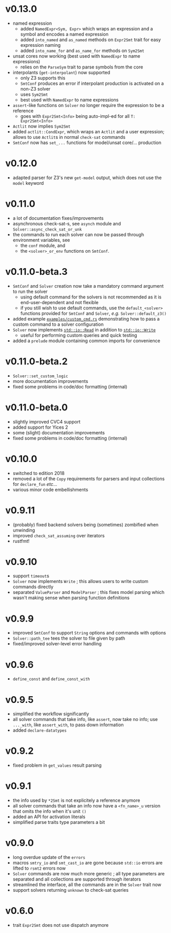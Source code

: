 # v0.13.0

- named expression
    - added `NamedExpr<Sym, Expr>` which wraps an expression and a symbol and encodes a named expression
    - added `into_named` and `as_named` methods on `Expr2Smt` trait for easy expression naming
    - added `into_name_for` and `as_name_for` methods on `Sym2Smt`
- unsat cores now working (best used with `NamedExpr` to name expressions)
    - relies on the `ParseSym` trait to parse symbols from the core
- interpolants (`get-interpolant`) now supported
    - only Z3 supports this
    - `SmtConf` produces an error if interpolant production is activated on a non-Z3 solver
    - uses `Sym2Smt`
    - best used with `NamedExpr` to name expressions
- `assert`-like functions on `Solver` no longer require the expression to be a reference
    - goes with `Expr2Smt<Info>` being auto-impl-ed for all `T: Expr2Smt<Info>`
- `Actlit` now implies `Sym2Smt`
- added `actlit::CondExpr`, which wraps an `Actlit` and a user expression; allows to use `Actlit`s
  in normal `check-sat` commands
- `SmtConf` now has `set_...` functions for model/unsat core/... production

# v0.12.0

- adapted parser for Z3's new `get-model` output, which does not use the `model` keyword

# v0.11.0

- a lot of documentation fixes/improvements
- asynchronous check-sat-s, see `asynch` module and `Solver::async_check_sat_or_unk`
- the commands to run each solver can now be passed through environment variables, see
    - the `conf` module, and
    - the `<solver>_or_env` functions on `SmtConf`.

# v0.11.0-beta.3

- `SmtConf` and `Solver` creation now take a mandatory command argument to run the solver
    - using default command for the solvers is not recommended as it is end-user-dependent and not
      flexible
    - if you still wish to use default commands, use the `default_<solver>` functions provided for
      `SmtConf` and `Solver`, *e.g.* `Solver::default_z3()`
- added example [`examples/custom_cmd.rs`][custom cmd example] demonstrating how to pass a custom
    command to a solver configuration
- `Solver` now implements [`std::io::Read`][std read] in addition to [`std::io::Write`][std write]
    - useful for performing custom queries and quick testing
- added a `prelude` module containing common imports for convenience

[custom cmd example]: ./examples/custom_cmd.rs (Custom command example)
[std read]: https://doc.rust-lang.org/std/io/trait.Read.html (Read trait on Rust std)
[std write]: https://doc.rust-lang.org/std/io/trait.Write.html (Write trait on Rust std)

# v0.11.0-beta.2

- `Solver::set_custom_logic`
- more documentation improvements
- fixed some problems in code/doc formatting (internal)

# v0.11.0-beta.0

- slightly improved CVC4 support
- added support for Yices 2
- some (slight) documentation improvements
- fixed some problems in code/doc formatting (internal)

# v0.10.0

- switched to edition 2018
- removed a lot of the `Copy` requirements for parsers and input collections
  for `declare_fun` *etc*...
- various minor code embellishments

# v0.9.11

- (probably) fixed backend solvers being (sometimes) zombified when unwinding
- improved `check_sat_assuming` over iterators
- rustfmt!

# v0.9.10

- support `timeout`s
- `Solver` now implements `Write` ; this allows users to write custom commands
  directly
- separated `ValueParser` and `ModelParser` ; this fixes model parsing which
  wasn't making sense when parsing function definitions

# v0.9.9

- improved `SmtConf` to support `String` options and commands with options
- `Solver::path_tee` tees the solver to file given by path
- fixed/improved solver-level error handling

# v0.9.6

- `define_const` and `define_const_with`

# v0.9.5

- simplified the workflow significantly
- all solver commands that take info, like `assert`, now take no info; use
  `..._with`, like `assert_with`, to pass down information
- added `declare-datatypes`

# v0.9.2

- fixed problem in `get_values` result parsing

# v0.9.1

- the info used by `*2Smt` is not explicitely a reference anymore
- all solver commands that take an info now have a `<fn_name>_u` version that
  omits the info when it's unit `()`
- added an API for activation literals
- simplified parse traits type parameters a bit

# v0.9.0

- long overdue update of the `errors`
- macros `smtry_io` and `smt_cast_io` are gone because `std::io` errors are
  lifted to `rsmt2` errors now
- `Solver` commands are now much more generic ; all type parameters are
  separated and all collections are supported through iterators
- streamlined the interface, all the commands are in the `Solver` trait now
- support solvers returning `unknown` to check-sat queries

# v0.6.0

- trait `Expr2Smt` does not use dispatch anymore